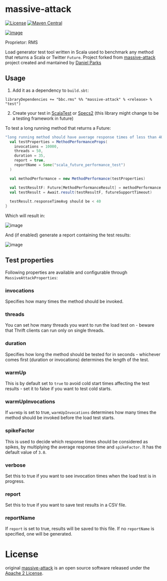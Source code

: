 # massive-attack

[![License](http://img.shields.io/:license-Apache%202-blue.svg)](http://www.apache.org/licenses/LICENSE-2.0.txt)
[![Maven Central](https://maven-badges.herokuapp.com/maven-central/com.delprks/massive-attack_2.12/badge.svg)](http://search.maven.org/#search%7Cgav%7C1%7Cg%3A%22com.delprks%22%20AND%20a%3A%22massive-attack_2.12%22)

[![image](https://upload.wikimedia.org/wikipedia/en/a/a7/MassiveAttackBlueLines.jpg)](https://en.wikipedia.org/wiki/Blue_Lines)


Proprietor: RMS

Load generator test tool written in Scala used to benchmark any method that returns a Scala or Twitter `Future`.
Project forked from [massive-attack](https://github.com/delprks/massive-attack) project created and mantained by [Daniel Parks](https://github.com/delprks)

## Usage

1. Add it as a dependency to `build.sbt`:

`libraryDependencies += "bbc.rms" %% "massive-attack" % <release> % "test")`

2. Create your test in [ScalaTest](http://www.scalatest.org) or [Specs2](https://etorreborre.github.io/specs2) (this library might change to be a testing framework in future)

To test a long running method that returns a Future:

```scala
"long running method should have average response times of less than 40ms" in {
  val testProperties = MethodPerformanceProps(
    invocations = 10000,
    threads = 50,
    duration = 35,
    report = true,
    reportName = Some("scala_future_performance_test")
  )

  val methodPerformance = new MethodPerformance(testProperties)

  val testResultF: Future[MethodPerformanceResult] = methodPerformance.measure(() => method())
  val testResult = Await.result(testResultF, futureSupportTimeout)
  
  testResult.responseTimeAvg should be < 40
}
```

Which will result in:

![image](https://user-images.githubusercontent.com/8627976/41814261-6cbe9d1e-773f-11e8-94c4-c6e5e2825599.png)

And (if enabled) generate a report containing the test results:

![image](https://user-images.githubusercontent.com/8627976/41814268-92468eac-773f-11e8-8076-88b4ef9e17e1.png)

## Test properties

Following properties are available and configurable through `MassiveAttackProperties`:

### invocations

Specifies how many times the method should be invoked.
 
### threads

You can set how many threads you want to run the load test on - beware that Thrift clients can run only on single threads.

### duration

Specifies how long the method should be tested for in seconds - whichever comes first (duration or invocations) determines the length of the test.

### warmUp

This is by default set to `true` to avoid cold start times affecting the test results - set it to false if you want to test cold starts.

### warmUpInvocations

If `warmUp` is set to true, `warmUpInvocations` determines how many times the method should be invoked before the load test starts.

### spikeFactor

This is used to decide which response times should be considered as spikes, by multiplying the average response time and `spikeFactor`. It has the default
value of `3.0`.

### verbose

Set this to true if you want to see invocation times when the load test is in progress.

<h3>report</h3>

Set this to true if you want to save test results in a CSV file.

###  reportName

If `report` is set to true, results will be saved to this file. If no `reportName` is specified, one will be generated.

# License

original [massive-attack](https://github.com/delprks/massive-attack) is an open source software released under the [Apache 2 License](http://www.apache.org/licenses/LICENSE-2.0).
